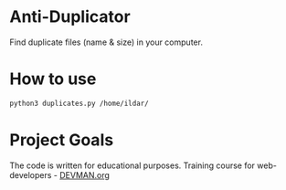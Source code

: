 # Anti-Duplicator

Find duplicate files (name & size) in your computer. 

# How to use
```bash
python3 duplicates.py /home/ildar/
```

# Project Goals

The code is written for educational purposes. Training course for web-developers - [DEVMAN.org](https://devman.org)
